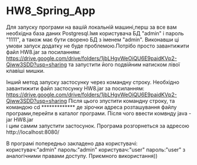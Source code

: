 # HW8_Spring_App
Для запуску програми на вашій локальній машині,перш за все вам необхідна база даних Postgresql.Імя користувача БД "admin" і пароль "1111", а також має бути сворено
БД з іменем "admin". Виконавши ці умови запуск додатку не буде проблемою.Потрібо просто завантижити файл HW8.jar  за посиланням:
https://drive.google.com/drive/folders/1jbLHgvWeOiQU6E9paidKVp2-Qjww3SDD?usp=sharing
та запустити його подвійним  натиском  лівої клавіші мишки.

Інший метод запуску застосунку через командну строку.
Необхідно завантижити  файл застосунку HW8.jar за посиланням: 
https://drive.google.com/drive/folders/1jbLHgvWeOiQU6E9paidKVp2-Qjww3SDD?usp=sharing
Після цього зпустити командну строку, та командою
 cd *************
де зірочки адреса розташування файлу програми,перейти в каталог програми.
Після чого ввести комвнду 
java -jar HW8.jar  
і цим самим запустити застосунок.
Програма розгорнеться за адресою http://localhost:8080/


В програмі попередньо закладено два користувачі:  
користувач:"admin"   пароль:"admin"
користувач:"user"    пароль:"user"
з аналогічними правами доступу.
Приємного використання))
	
